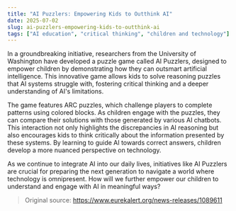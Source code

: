 ```yaml
---
title: "AI Puzzlers: Empowering Kids to Outthink AI"
date: 2025-07-02
slug: ai-puzzlers-empowering-kids-to-outthink-ai
tags: ["AI education", "critical thinking", "children and technology"]
---
```

In a groundbreaking initiative, researchers from the University of Washington have developed a puzzle game called AI Puzzlers, designed to empower children by demonstrating how they can outsmart artificial intelligence. This innovative game allows kids to solve reasoning puzzles that AI systems struggle with, fostering critical thinking and a deeper understanding of AI's limitations.

The game features ARC puzzles, which challenge players to complete patterns using colored blocks. As children engage with the puzzles, they can compare their solutions with those generated by various AI chatbots. This interaction not only highlights the discrepancies in AI reasoning but also encourages kids to think critically about the information presented by these systems. By learning to guide AI towards correct answers, children develop a more nuanced perspective on technology.

As we continue to integrate AI into our daily lives, initiatives like AI Puzzlers are crucial for preparing the next generation to navigate a world where technology is omnipresent. How will we further empower our children to understand and engage with AI in meaningful ways?
> Original source: https://www.eurekalert.org/news-releases/1089611
